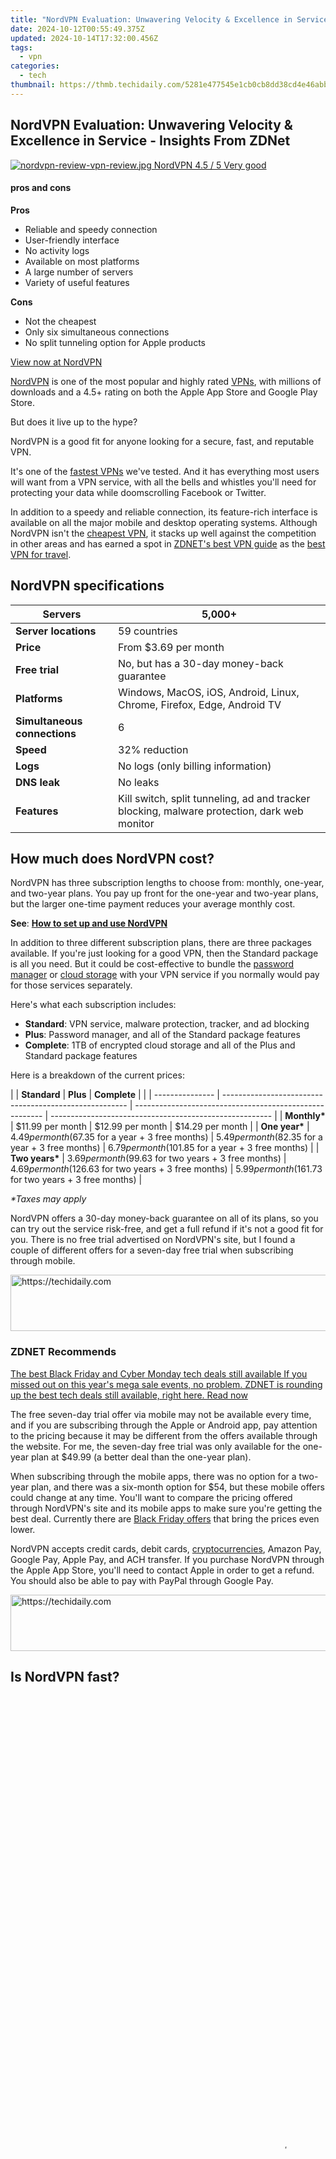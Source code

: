 ```yaml
---
title: "NordVPN Evaluation: Unwavering Velocity & Excellence in Service - Insights From ZDNet"
date: 2024-10-12T00:55:49.375Z
updated: 2024-10-14T17:32:00.456Z
tags:
  - vpn
categories:
  - tech
thumbnail: https://thmb.techidaily.com/5281e477545e1cb0cb8dd38cd4e46abb0b9705463fafab5020264a61cbf6a196.jpg
---
```


## NordVPN Evaluation: Unwavering Velocity & Excellence in Service - Insights From ZDNet

[![nordvpn-review-vpn-review.jpg](https://www.zdnet.com/a/img/2022/07/21/122c6062-2274-4f4d-902b-fe243fcd8bf7/nordvpn-review-vpn-review.jpg) NordVPN 4.5 / 5  Very good](https://go.nordvpn.net/aff%5Fc?offer%5Fid=378&aff%5Fid=307&source=zdnet&aff%5Fsub=zd-%5F%5FCOM%5FCLICK%5FID%5F%5F-dtp&aff%5Fsub2=zdnetreview) 

#### pros and cons

**Pros** 
* Reliable and speedy connection
* User-friendly interface
* No activity logs
* Available on most platforms
* A large number of servers
* Variety of useful features

**Cons** 
* Not the cheapest
* Only six simultaneous connections
* No split tunneling option for Apple products

[View now at NordVPN](https://go.nordvpn.net/aff%5Fc?offer%5Fid=378&aff%5Fid=307&source=zdnet&aff%5Fsub=zd-%5F%5FCOM%5FCLICK%5FID%5F%5F-dtp&aff%5Fsub2=zdnetreview)

[NordVPN](https://go.nordvpn.net/aff%5Fc?offer%5Fid=378&aff%5Fid=307&source=zdnet&aff%5Fsub=zd-%5F%5FCOM%5FCLICK%5FID%5F%5F-dtp&aff%5Fsub2=zdnetreview) is one of the most popular and highly rated [VPNs](https://www.zdnet.com/article/what-is-a-vpn-and-how-does-it-work/), with millions of downloads and a 4.5+ rating on both the Apple App Store and Google Play Store. 

But does it live up to the hype? 

NordVPN is a good fit for anyone looking for a secure, fast, and reputable VPN.

It's one of the [fastest VPNs](https://www.zdnet.com/article/fastest-vpn/) we've tested. And it has everything most users will want from a VPN service, with all the bells and whistles you'll need for protecting your data while doomscrolling Facebook or Twitter. 

In addition to a speedy and reliable connection, its feature-rich interface is available on all the major mobile and desktop operating systems. Although NordVPN isn't the [cheapest VPN](https://www.zdnet.com/article/best-cheap-vpn/), it stacks up well against the competition in other areas and has earned a spot in [ZDNET's best VPN guide](https://www.zdnet.com/article/best-vpn/) as the [best VPN for travel](https://www.zdnet.com/article/best-travel-vpn/). 

## NordVPN specifications

| **Servers**                  | 5,000+                                                                                      |
| ---------------------------- | ------------------------------------------------------------------------------------------- |
| **Server locations**         | 59 countries                                                                                |
| **Price**                    | From $3.69 per month                                                                        |
| **Free trial**               | No, but has a 30-day money-back guarantee                                                   |
| **Platforms**                | Windows, MacOS, iOS, Android, Linux, Chrome, Firefox, Edge, Android TV                      |
| **Simultaneous connections** | 6                                                                                           |
| **Speed**                    | 32% reduction                                                                               |
| **Logs**                     | No logs (only billing information)                                                          |
| **DNS leak**                 | No leaks                                                                                    |
| **Features**                 | Kill switch, split tunneling, ad and tracker blocking, malware protection, dark web monitor |

## How much does NordVPN cost?

NordVPN has three subscription lengths to choose from: monthly, one-year, and two-year plans. You pay up front for the one-year and two-year plans, but the larger one-time payment reduces your average monthly cost.

**See**: [**How to set up and use NordVPN**](https://www.zdnet.com/article/how-does-nordvpn-work-plus-how-to-set-it-up-and-use-it-tutorial/)

In addition to three different subscription plans, there are three packages available. If you're just looking for a good VPN, then the Standard package is all you need. But it could be cost-effective to bundle the [password manager](https://www.zdnet.com/article/best-password-manager/) or [cloud storage](https://www.zdnet.com/article/best-cloud-storage/) with your VPN service if you normally would pay for those services separately.

Here's what each subscription includes:

* **Standard**: VPN service, malware protection, tracker, and ad blocking
* **Plus**: Password manager, and all of the Standard package features
* **Complete**: 1TB of encrypted cloud storage and all of the Plus and Standard package features

Here is a breakdown of the current prices:

| | **Standard**  | **Plus**                                               | **Complete**                                            |                                                         |
| --------------- | ------------------------------------------------------ | ------------------------------------------------------- | ------------------------------------------------------- |
| **Monthly\***   | $11.99 per month                                       | $12.99 per month                                        | $14.29 per month                                        |
| **One year\***  | $4.49 per month ($67.35 for a year + 3 free months)    | $5.49 per month ($82.35 for a year + 3 free months)     | $6.79 per month ($101.85 for a year + 3 free months)    |
| **Two years\*** | $3.69 per month ($99.63 for two years + 3 free months) | $4.69 per month ($126.63 for two years + 3 free months) | $5.99 per month ($161.73 for two years + 3 free months) |

_\*Taxes may apply_

NordVPN offers a 30-day money-back guarantee on all of its plans, so you can try out the service risk-free, and get a full refund if it's not a good fit for you. There is no free trial advertised on NordVPN's site, but I found a couple of different offers for a seven-day free trial when subscribing through mobile.

<!-- affiliate ads begin -->
<a href="https://imp.i357552.net/c/5597632/1030380/11832" target="_top" id="1030380">
  <img src="//a.impactradius-go.com/display-ad/11832-1030380" border="0" alt="https://techidaily.com" width="720" height="90"/>
</a>
<img height="0" width="0" src="https://imp.i357552.net/i/5597632/1030380/11832" style="position:absolute;visibility:hidden;" border="0" />
<!-- affiliate ads end -->

### **ZDNET** Recommends

[The best Black Friday and Cyber Monday tech deals still available If you missed out on this year's mega sale events, no problem. ZDNET is rounding up the best tech deals still available, right here.  Read now](https://www.zdnet.com/collection/cyber-monday/)

The free seven-day trial offer via mobile may not be available every time, and if you are subscribing through the Apple or Android app, pay attention to the pricing because it may be different from the offers available through the website. For me, the seven-day free trial was only available for the one-year plan at $49.99 (a better deal than the one-year plan). 

When subscribing through the mobile apps, there was no option for a two-year plan, and there was a six-month option for $54, but these mobile offers could change at any time. You'll want to compare the pricing offered through NordVPN's site and its mobile apps to make sure you're getting the best deal. Currently there are [Black Friday offers](https://www.zdnet.com/article/early-black-friday-vpn-deals-november-21-2022/) that bring the prices even lower.

NordVPN accepts credit cards, debit cards, [cryptocurrencies](https://www.zdnet.com/finance/blockchain/cryptocurrency-101-what-every-business-needs-to-know/), Amazon Pay, Google Pay, Apple Pay, and ACH transfer. If you purchase NordVPN through the Apple App Store, you'll need to contact Apple in order to get a refund. You should also be able to pay with PayPal through Google Pay. 

<!-- affiliate ads begin -->
<a href="https://appsumo.8odi.net/c/5597632/2094480/7443" target="_top" id="2094480">
  <img src="//a.impactradius-go.com/display-ad/7443-2094480" border="0" alt="https://techidaily.com" width="728" height="90"/>
</a>
<img height="0" width="0" src="https://appsumo.8odi.net/i/5597632/2094480/7443" style="position:absolute;visibility:hidden;" border="0" />
<!-- affiliate ads end -->

## Is NordVPN fast?

<!-- affiliate ads begin -->
<span id="1516072">
					<video width="864" height="1536" style="cursor:pointer"
           poster="//a.impactradius-go.com/display-clicktoplayimage/1516072.png"
           onclick="if(!this.playClicked){this.play();this.setAttribute('controls',true);this.playClicked=true;}">
	   <source src="//a.impactradius-go.com/display-ad/16446-1516072">
	   <img src="//a.impactradius-go.com/display-clicktoplayimage/1516072.png" style="border: none; height: 100%; width: 100%; object-fit: contain">
	</video>
	<div style="width:540px;text-align:center"><a href="javascript:window.open(decodeURIComponent('https%3A%2F%2Flaganoo.pxf.io%2Fc%2F5597632%2F1516072%2F16446'), '_blank');void(0);">Click here</a></div>
</span>
<img height="0" width="0" src="https://imp.pxf.io/i/5597632/1516072/16446" style="position:absolute;visibility:hidden;" border="0" />
<!-- affiliate ads end -->

### Speed and performance

NordVPN has consistent speeds and ranks as the third fastest VPN (out of 17) in our recent testing. We ran multiple tests over two days measuring NordVPN's download speeds with a number of servers located around the world. 

The average speed reduction across all the tests was about 32%, which is on par with the 28% cut in download speeds from our previous testing. It also has quick and reliable connections and we had no problems streaming Netflix, Hulu, Disney+, and HBO Max. NordVPN has over 5,000 servers located in 59 countries, and your performance will vary depending on the server you're connecting to. 

You can use NordVPN on all of the most popular platforms, including:

* Windows
* MacOS
* Android
* iOS
* Android TV

There are also browser extensions available for Firefox, Chrome, and Microsoft Edge. NordVPN is available for Linux, but there is no graphical user interface for that operating system.

You are limited to six simultaneous connections with any NordVPN subscription. If you need to connect more than six devices, you may be able to [install NordVPN directly on your router](https://nordvpn.com/blog/setup-vpn-router/); then every device connecting through the router will have the protection of the VPN.

## Is NordVPN really private?

<!-- affiliate ads begin -->
<a href="https://ephamedtechinc.pxf.io/c/5597632/2137224/26400" target="_top" id="2137224">
  <img src="//a.impactradius-go.com/display-ad/26400-2137224" border="0" alt="https://techidaily.com" width="728" height="90"/>
</a>
<img height="0" width="0" src="https://ephamedtechinc.pxf.io/i/5597632/2137224/26400" style="position:absolute;visibility:hidden;" border="0" />
<!-- affiliate ads end -->

### Privacy and security features

NordVPN has a number of meaningful privacy policies and security tools that should provide most users with the options they need to stay safe online. For starters, the company has a strict no-logs policy -- no user activity or information is stored by NordVPN other than your email and billing information (for processing refunds). It also effectively masks your location. I ran several DNS (Domain Name System) leak tests that showed that my IP address wasn't exposed. (However, [when your VPN is a matter of life or death, don't rely on reviews](https://www.zdnet.com/article/when-your-vpn-is-a-matter-of-life-or-death-dont-rely-on-reviews/).)

With NordVPN you'll have access to a built-in ad and third-party tracking blocker, as well as protection against malware. To use these safeguards, you'll need to activate the Threat Protection feature through the NordVPN app (desktop or mobile). You can also enable its Dark Web Monitor, which alerts you if your email address is included in any data leaks.

Jason Stauffer/ZDNET

There is a customizable kill switch to protect you if your connection to NordVPN is disrupted. When it's turned on, your internet connection will be disabled when you're not connected to the VPN. This will keep you from accidentally exposing your information without realizing it. You can enable a universal kill switch to completely cut off your connection if you're disconnected from the VPN, or create a custom list of programs that you want cut off if your VPN connection is disrupted. 

**Also:** [**Meet NordSec: The company behind NordVPN wants to be your one-stop privacy suite**](https://www.zdnet.com/article/meet-nordsec-the-company-behind-nordvpn-wants-to-be-your-one-stop-privacy-suite/)

You can further personalize your online security with split tunneling, which allows you to enable or disable the VPN for specific apps. However, split tunneling is available for the Android and Windows apps, but not for iOS or MacOS. One thing to keep in mind is that [NordVPN's](https://go.nordvpn.net/aff%5Fc?offer%5Fid=378&aff%5Fid=307&source=zdnet&aff%5Fsub=zd-%5F%5FCOM%5FCLICK%5FID%5F%5F-dtp&aff%5Fsub2=zdnetreview) kill switch is automatically enabled for the iOS and MacOS apps, so it can't be toggled off. 

[Get 63% off and 3 free months of NordVPN View now at NordVPN](https://go.nordvpn.net/aff%5Fc?offer%5Fid=378&aff%5Fid=307&source=zdnet&aff%5Fsub=zd-%5F%5FCOM%5FCLICK%5FID%5F%5F-dtp&aff%5Fsub2=zdnetreview)

## How do I contact NordVPN support?

NordVPN has a [searchable database of common FAQs](https://support.nordvpn.com/) covering issues involving billing, connectivity, and general info. 

If you can't find a solution to your issue there, there's a customer service support team available 24/7 via email or [chat](https://nordvpn.com/contact-us/). The chat support starts off with a bot, but it's not hard to reach a real human and afterward you email yourself a transcript of the chat for your reference.

## Is NordVPN worth the money?

### The bottom line

NordVPN is a good fit for anyone looking for a secure, fast, and reputable VPN. It has a variety of features that will meet the needs of most users and is compatible with every major operating system.

The most lowest average monthly cost is $3.69 per month for a two-year plan with three free months, which isn't as budget-friendly as some of the [cheapest VPNs](https://www.zdnet.com/article/best-cheap-vpn/).

## Are there alternative VPNs worth considering?

Here are a few other comparable VPN services:

[AtlasVPN View now at AtlasVPN](http://atlasvpn.sjv.io/15BO6d)

[Proton VPN View now at Proton VPN](http://cnetpartner.go2cloud.org/aff%5Fc?aff%5Fid=1&offer%5Fid=11&aff%5Fsub=zd-d10ca03c60fc499eaf8301aed55408a2-dtp&url=https%3A%2F%2Fwww.protonvpn.com)

[ExpressVPN View now at ExpressVPN](http://www.xvuslink.com/?a%5Faid=zdnetvpn&subid1=zd-%5F%5FCOM%5FCLICK%5FID%5F%5F-dtp&subid2=zdnetreview)

---

#### **ZDNET** Recommends

[The best smartwatches you can buy: Apple, Samsung, Google, and more compared](https://www.zdnet.com/article/best-smartwatch/ "The best smartwatches you can buy: Apple, Samsung, Google, and more compared")

[The 5 best VPN services (and tips to choose the right one for you)](https://www.zdnet.com/article/best-vpn/ "The 5 best VPN services (and tips to choose the right one for you)")

[The best Android phones you can buy (including a surprise pick)](https://www.zdnet.com/article/best-android-phone/ "The best Android phones you can buy (including a surprise pick)")

[The best robot vacuum and mop combos (and if they're worth the money)](https://www.zdnet.com/article/best-robot-vacuum-mop/ "The best robot vacuum and mop combos (and if they're worth the money)")

* [The best smartwatches you can buy: Apple, Samsung, Google, and more compared](https://www.zdnet.com/article/best-smartwatch/ "The best smartwatches you can buy: Apple, Samsung, Google, and more compared")
* [The 5 best VPN services (and tips to choose the right one for you)](https://www.zdnet.com/article/best-vpn/ "The 5 best VPN services (and tips to choose the right one for you)")
* [The best Android phones you can buy (including a surprise pick)](https://www.zdnet.com/article/best-android-phone/ "The best Android phones you can buy (including a surprise pick)")
* [The best robot vacuum and mop combos (and if they're worth the money)](https://www.zdnet.com/article/best-robot-vacuum-mop/ "The best robot vacuum and mop combos (and if they're worth the money)")

<ins class="adsbygoogle"
     style="display:block"
     data-ad-format="autorelaxed"
     data-ad-client="ca-pub-7571918770474297"
     data-ad-slot="1223367746"></ins>

<ins class="adsbygoogle"
     style="display:block"
     data-ad-client="ca-pub-7571918770474297"
     data-ad-slot="8358498916"
     data-ad-format="auto"
     data-full-width-responsive="true"></ins>

<span class="atpl-alsoreadstyle">Also read:</span>
<div><ul>
<li><a href="https://some-techniques.techidaily.com/new-future-cinema-the-vr-impact/"><u>[New] Future Cinema The VR Impact</u></a></li>
<li><a href="https://network-issues.techidaily.com/solved-nvidia-control-panel-access-denied/"><u>[Solved] NVIDIA Control Panel Access Denied</u></a></li>
<li><a href="https://instagram-video-recordings.techidaily.com/updated-upload-with-ease-instagram-and-vimeo-harmony-for-2024/"><u>[Updated] Upload with Ease Instagram and Vimeo Harmony for 2024</u></a></li>
<li><a href="https://some-techniques.techidaily.com/2024-approved-fixing-windows-11-photo-app-glitches-quickly/"><u>2024 Approved Fixing Windows 11 Photo App Glitches Quickly</u></a></li>
<li><a href="https://youtube-blog.techidaily.com/approved-guide-to-quick-eradication-of-online-youtube-discussions/"><u>2024 Approved Guide to Quick Eradication of Online YouTube Discussions</u></a></li>
<li><a href="https://article-helps.techidaily.com/2024-approved-tailored-dimensions-for-captivating-videos/"><u>2024 Approved Tailored Dimensions for Captivating Videos</u></a></li>
<li><a href="https://tech-savvy.techidaily.com/ai-slang-explained-understanding-techese/"><u>AI Slang Explained: Understanding Techese</u></a></li>
<li><a href="https://tech-savvy.techidaily.com/google-bard-vs-bing-chat-what-is-the-best-chatbot/"><u>Google Bard Vs. Bing Chat: What Is the Best Chatbot?</u></a></li>
<li><a href="https://tech-savvy.techidaily.com/how-proficient-is-chatgpt-at-making-drinks/"><u>How Proficient Is ChatGPT at Making Drinks?</u></a></li>
<li><a href="https://some-techniques.techidaily.com/in-2024-framing-frontiers-cutting-edge-app-innovations-24/"><u>In 2024, Framing Frontiers Cutting-Edge App Innovations '24</u></a></li>
<li><a href="https://screen-mirror.techidaily.com/in-2024-how-to-mirror-pc-screen-to-vivo-y200e-5g-phones-drfone-by-drfone-android/"><u>In 2024, How to Mirror PC Screen to Vivo Y200e 5G Phones? | Dr.fone</u></a></li>
<li><a href="https://tech-savvy.techidaily.com/integrating-artificial-intelligence-into-emotional-support-systems/"><u>Integrating Artificial Intelligence Into Emotional Support Systems</u></a></li>
<li><a href="https://tech-savvy.techidaily.com/practicality-meets-potential-in-chatgpt-applications/"><u>Practicality Meets Potential in ChatGPT Applications</u></a></li>
<li><a href="https://tech-renaissance.techidaily.com/step-by-step-troubleshooting-tips-for-fixing-stop-code-0x0000003d-issues/"><u>Step-by-Step Troubleshooting Tips for Fixing Stop Code 0X0000003D Issues</u></a></li>
<li><a href="https://tech-savvy.techidaily.com/tech-for-free-4-tactics-to-utilize-gpt-4/"><u>Tech for Free: 4 Tactics to Utilize GPT-4</u></a></li>
<li><a href="https://tech-savvy.techidaily.com/transforming-textual-data-chatgpts-4-reading-approaches/"><u>Transforming Textual Data: ChatGPT's 4 Reading Approaches</u></a></li>
<li><a href="https://tech-savvy.techidaily.com/understanding-llama-2-usage-guide-essentials/"><u>Understanding Llama 2 - Usage Guide Essentials</u></a></li>
</ul></div>

